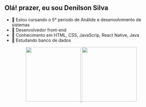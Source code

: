 ## Olá! prazer, eu sou Denilson Silva

- 🔭 Estou cursando o 5° periodo de Análide e desenvolvimento de sistemas
- 💬 Desenvolvedor front-end
- 🌱 Conhecimento em HTML, CSS, JavaScrip, React Native, Java
- 👯 Estudando banco de dados

<div align="center">
  <a href="https://github.com/dennyun">
  <img height="180em" src="https://github-readme-stats.vercel.app/api?username=dennyun&show_icons=true&theme=dark&include_all_commits=true&count_private=true"/>
  <img height="180em" src="https://github-readme-stats.vercel.app/api/top-langs/?username=dennyun&layout=compact&langs_count=7&theme=dark"/>
</div>

